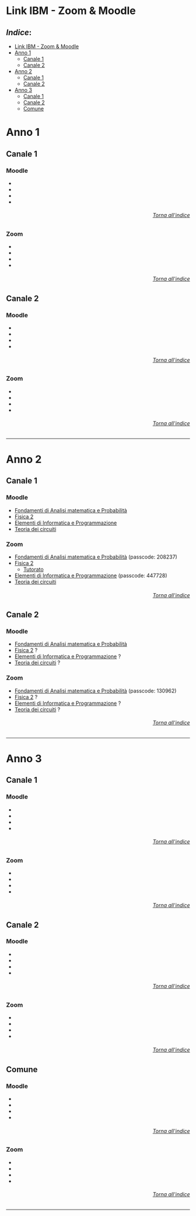 # Link IBM - Zoom & Moodle

## *Indice*:<!-- omit in toc -->
- [Link IBM - Zoom & Moodle](#link-ibm---zoom--moodle)
- [Anno 1](#anno-1)
  - [Canale 1](#canale-1)
  - [Canale 2](#canale-2)
- [Anno 2](#anno-2)
  - [Canale 1](#canale-1-1)
  - [Canale 2](#canale-2-1)
- [Anno 3](#anno-3)
  - [Canale 1](#canale-1-2)
  - [Canale 2](#canale-2-2)
  - [Comune](#comune)

# Anno 1
## Canale 1
### Moodle<!-- omit in toc -->
- []()
- []()
- []()
- []()

###### *<p align="right">[Torna all'indice](#indice)</p>*<!-- omit in toc -->
### Zoom<!-- omit in toc -->
- []()
- []()
- []()
- []()

###### *<p align="right">[Torna all'indice](#indice)</p>*<!-- omit in toc -->

## Canale 2
### Moodle<!-- omit in toc -->
- []()
- []()
- []()
- []()
###### *<p align="right">[Torna all'indice](#indice)</p>*<!-- omit in toc -->
### Zoom<!-- omit in toc -->
- []()
- []()
- []()
- []()
###### *<p align="right">[Torna all'indice](#indice)</p>*<!-- omit in toc -->

---

# Anno 2
## Canale 1
### Moodle<!-- omit in toc -->

- [Fondamenti di Analisi matematica e Probabilità](https://elearning.dei.unipd.it/course/view.php?id=6353)
- [Fisica 2](https://elearning.dei.unipd.it/course/view.php?id=6332)
- [Elementi di Informatica e Programmazione](https://elearning.dei.unipd.it/course/view.php?id=6276)
- [Teoria dei circuiti](https://elearning.dei.unipd.it/course/view.php?id=6850)

### Zoom<!-- omit in toc -->

- [Fondamenti di Analisi matematica e Probabilità](https://unipd.zoom.us/j/98873313275?pwd=alVOTkY5K09DajdQdWdDUldyOTdSZz09) (passcode: 208237)
- [Fisica 2](https://unipd.zoom.us/j/2535138427)
  - [Tutorato](https://unipd.zoom.us/j/2535138427)
- [Elementi di Informatica e Programmazione](https://unipd.zoom.us/j/96254777981?pwd=R3ZBS282bXBYUGpKaW1rdUFsLzJuZz09) (passcode: 447728)
- [Teoria dei circuiti](https://unipd.zoom.us/j/83585744362?pwd=eU1aLzB6OGlaZnZZamNMTEdnTlV4dz09)

###### *<p align="right">[Torna all'indice](#indice)</p>*<!-- omit in toc -->
## Canale 2
### Moodle<!-- omit in toc -->

- [Fondamenti di Analisi matematica e Probabilità](https://elearning.dei.unipd.it/enrol/index.php?id=6073)
- [Fisica 2]() ?
- [Elementi di Informatica e Programmazione]() ?
- [Teoria dei circuiti]() ?

### Zoom<!-- omit in toc -->

- [Fondamenti di Analisi matematica e Probabilità](https://unipd.zoom.us/j/95875931727?pwd=ZTU4bjBrVTBFWnUrRlE3VjZ2am1zdz09) (passcode: 130962)
- [Fisica 2]() ?
- [Elementi di Informatica e Programmazione]() ?
- [Teoria dei circuiti]() ?
###### *<p align="right">[Torna all'indice](#indice)</p>*<!-- omit in toc -->
---

# Anno 3
## Canale 1
### Moodle<!-- omit in toc -->
- []()
- []()
- []()
- []()
###### *<p align="right">[Torna all'indice](#indice)</p>*<!-- omit in toc -->
### Zoom<!-- omit in toc -->
- []()
- []()
- []()
- []()
###### *<p align="right">[Torna all'indice](#indice)</p>*<!-- omit in toc -->

## Canale 2
### Moodle<!-- omit in toc -->
- []()
- []()
- []()
- []()
###### *<p align="right">[Torna all'indice](#indice)</p>*<!-- omit in toc -->
### Zoom<!-- omit in toc -->
- []()
- []()
- []()
- []()
###### *<p align="right">[Torna all'indice](#indice)</p>*<!-- omit in toc -->


## Comune
### Moodle<!-- omit in toc -->
- []()
- []()
- []()
- []()
###### *<p align="right">[Torna all'indice](#indice)</p>*<!-- omit in toc -->
### Zoom<!-- omit in toc -->
- []()
- []()
- []()
- []()
###### *<p align="right">[Torna all'indice](#indice)</p>*<!-- omit in toc -->
---
